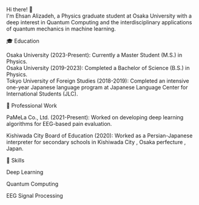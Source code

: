 Hi there! 👋<br>
I'm Ehsan Alizadeh, a Physics graduate student at Osaka University with a deep interest in Quantum Computing and the interdisciplinary applications of quantum mechanics in machine learning.<br>

🎓 Education<br>

Osaka University (2023-Present): Currently a Master Student (M.S.) in Physics.<br>
Osaka University (2019-2023): Completed a Bachelor of Science (B.S.) in Physics.<br>
Tokyo University of Foreign Studies (2018-2019): Completed an intensive one-year Japanese language program at Japanese Language Center for International Students (JLC).<br>

🏢 Professional Work<br>

PaMeLa Co., Ltd. (2021-Present): Worked on developing deep learning algorithms for EEG-based pain evaluation.<br>

Kishiwada City Board of Education (2020): Worked as a Persian-Japanese interpreter for secondary schools in Kishiwada City , Osaka perfecture , Japan.<br>

💼 Skills

Deep Learning<br> 

Quantum Computing<br>

EEG Signal Processing<br>
